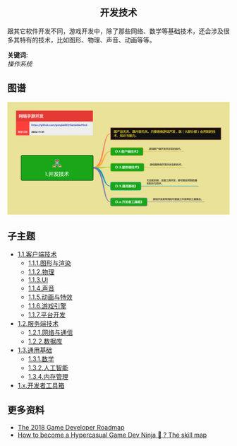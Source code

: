 <h2 align="center">开发技术</h2>
<p>
跟其它软件开发不同，游戏开发中，除了那些网络、数学等基础技术，还会涉及很多其特有的技术，比如图形、物理、声音、动画等等。
</p>

**关键词:**<br/>
*操作系统*

## 图谱
![等待图片加载...](../exports/1.开发技术.png?raw=true)

## 子主题
* [1.1.客户端技术](mds/1.1.客户端技术.md)
    * [1.1.1.图形与渲染](mds/1.1.1.图形与渲染.md)
    * [1.1.2.物理](mds/1.1.2.物理.md)
    * [1.1.3.UI](mds/1.1.3.UI.md)
    * [1.1.4.声音](mds/1.1.4.声音.md)
    * [1.1.5.动画与特效](mds/1.1.5.动画与特效.md)
    * [1.1.6.游戏引擎](mds/1.1.6.游戏引擎.md)
    * [1.1.7.平台开发](mds/1.1.7.平台开发.md)
* [1.2.服务端技术](mds/1.2.服务端技术.md)
    * [1.2.1.网络与通信](mds/1.2.1.网络与通信.md)
    * [1.2.2.数据库](mds/1.2.2.数据库.md)
* [1.3.通用基础](mds/1.3.通用基础.md)
    * [1.3.1.数学](mds/1.3.1.数学.md)
    * [1.3.2.人工智能](mds/1.3.2.人工智能.md)
    * [1.3.4.内存管理](mds/1.3.4.内存管理.md)
* [1.x.开发者工具箱](mds/1.x.开发者工具箱.md)

## 更多资料
* [The 2018 Game Developer Roadmap](https://codeburst.io/the-2018-game-developer-roadmap-e07e45b3c423)
* [How to become a Hypercasual Game Dev Ninja 🤺 ? The skill map](https://medium.com/dual-cat/how-to-become-a-hypercasual-game-dev-ninja-the-skill-map-b8e52103fd7e)